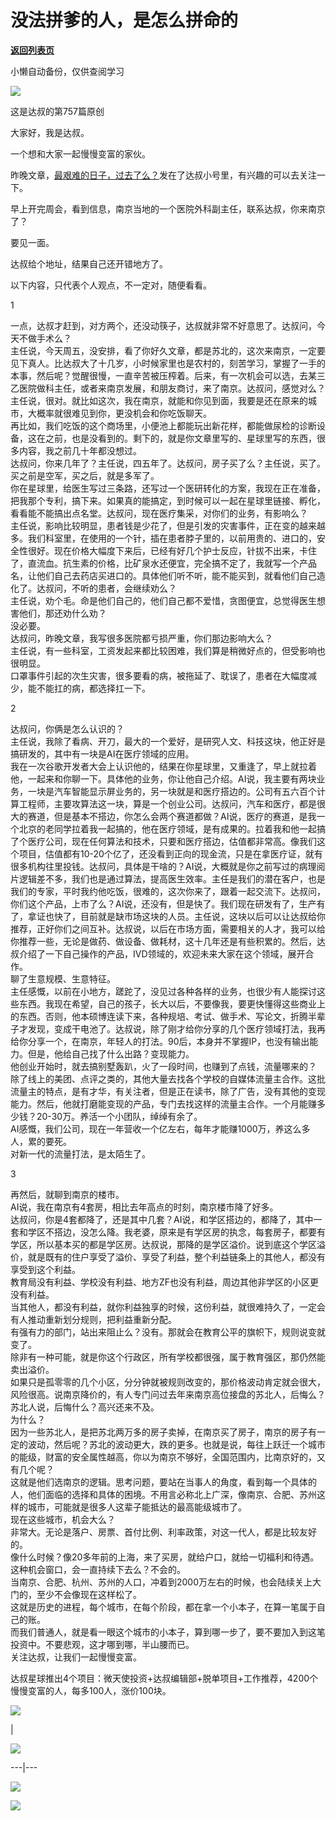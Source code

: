 # 没法拼爹的人，是怎么拼命的

[**返回列表页**](/gzh/达叔天演论)

小懒自动备份，仅供查阅学习

![](https://mmbiz.qpic.cn/mmbiz_png/7jriahnMs10LZ2ogDTFtMQZnTdcuGiaMUMibDBgE2tztbNrFgPOOlcw8OywDMvswLUTPaKwTPUmT4jJUD2UQaXuqw/640?wx_fmt=png)

这是达叔的第757篇原创

大家好，我是达叔。

一个想和大家一起慢慢变富的家伙。

昨晚文章，[最艰难的日子，过去了么？](http://mp.weixin.qq.com/s?__biz=Mzg2NjYxNTY5NA==&mid=2247485258&idx=1&sn=09ba7e2bfa0e83a64d735a08e07fba56&chksm=ce496fabf93ee6bdff3f39782ee464683b6945ff122c043a2443dae23aabe5aedef6a1843716&scene=21#wechat_redirect)发在了达叔小号里，有兴趣的可以去关注一下。

早上开完周会，看到信息，南京当地的一个医院外科副主任，联系达叔，你来南京了？  

要见一面。

达叔给个地址，结果自己还开错地方了。

以下内容，只代表个人观点，不一定对，随便看看。

  

1

  

一点，达叔才赶到，对方两个，还没动筷子，达叔就非常不好意思了。达叔问，今天不做手术么？  
主任说，今天周五，没安排，看了你好久文章，都是苏北的，这次来南京，一定要见下真人。比达叔大了十几岁，小时候家里也是农村的，刻苦学习，掌握了一手的本事，然后呢？觉醒很慢，一直辛苦被压榨着。后来，有一次机会可以选，去某三乙医院做科主任，或者来南京发展，和朋友商讨，来了南京。达叔问，感觉对么？主任说，很对。就比如这次，我在南京，就能和你见到面，我要是还在原来的城市，大概率就很难见到你，更没机会和你吃饭聊天。  
再比如，我们吃饭的这个商场里，小便池上都能玩出新花样，都能做尿检的诊断设备，这在之前，也是没看到的。剩下的，就是你文章里写的、星球里写的东西，很多内容，我之前几十年都没想过。  
达叔问，你来几年了？主任说，四五年了。达叔问，房子买了么？主任说，买了。  
买之前是空军，买之后，就是多军了。  
你在星球里，给医生写过三条路，还写过一个医研转化的方案，我现在正在准备，把我那个专利，搞下来。如果真的能搞定，到时候可以一起在星球里链接、孵化，看看能不能搞出点名堂。达叔问，现在医疗集采，对你们的业务，有影响么？  
主任说，影响比较明显，患者钱是少花了，但是引发的灾害事件，正在变的越来越多。我们科室里，在使用的一个针，插在患者脖子里的，以前用贵的、进口的，安全性很好。现在价格大幅度下来后，已经有好几个护士反应，针拔不出来，卡住了，直流血。抗生素的价格，比矿泉水还便宜，完全搞不定了，我就写一个产品名，让他们自己去药店买进口的。具体他们听不听，能不能买到，就看他们自己造化了。达叔问，不听的患者，会继续劝么？  
主任说，劝个毛。命是他们自己的，他们自己都不爱惜，贪图便宜，总觉得医生想害他们，那还劝什么劝？  
没必要。  
达叔问，昨晚文章，我写很多医院都亏损严重，你们那边影响大么？  
主任说，有一些科室，工资发起来都比较困难，我们算是稍微好点的，但受影响也很明显。  
口罩事件引起的次生灾害，很多要看的病，被拖延了、耽误了，患者在大幅度减少，能不能扛的病，都选择扛一下。  

2

  

达叔问，你俩是怎么认识的？  
主任说，我除了看病、开刀，最大的一个爱好，是研究人文、科技这块，他正好是搞研发的，其中有一块是AI在医疗领域的应用。  
我在一次谷歌开发者大会上认识他的，结果在你星球里，又重逢了，早上就拉着他，一起来和你聊一下。具体他的业务，你让他自己介绍。AI说，我主要有两块业务，一块是汽车智能显示屏业务的，另一块就是和医疗搭边的。公司有五六百个计算工程师，主要攻算法这一块，算是一个创业公司。达叔问，汽车和医疗，都是很大的赛道，但是基本不搭边，你怎么会两个赛道都做？AI说，医疗的赛道，是我一个北京的老同学拉着我一起搞的，他在医疗领域，是有成果的。拉着我和他一起搞了个医疗公司，现在任何算法和技术，只要和医疗搭边，估值都非常高。像我们这个项目，估值都有10-20个亿了，还没看到正向的现金流，只是在拿医疗证，就有很多机构往里投钱。达叔问，具体是干啥的？AI说，大概就是你之前写过的病理阅片逻辑差不多，我们也是通过算法，提高医生效率。主任是我们的潜在客户，也是我们的专家，平时我约他吃饭，很难的，这次你来了，跟着一起交流下。达叔问，你们这个产品，上市了么？AI说，还没有，但是快了。我们现在研发有了，生产有了，拿证也快了，目前就是缺市场这块的人员。主任说，这块以后可以让达叔给你推荐，正好你们之间互补。达叔说，以后在市场方面，需要相关的人才，我可以给你推荐一些，无论是做药、做设备、做耗材，这十几年还是有些积累的。然后，达叔介绍了一下自己操作的产品，IVD领域的，欢迎未来大家在这个领域，展开合作。  
聊了生意规模、生意特征。  
主任感慨，以前在小地方，蹉跎了，没见过各种各样的业务，也很少有人能探讨这些东西。我现在希望，自己的孩子，长大以后，不要像我，要更快懂得这些商业上的东西。否则，他本硕博连读下来，各种规培、考试、做手术、写论文，折腾半辈子才发现，变成干电池了。达叔说，除了刚才给你分享的几个医疗领域打法，我再给你分享一个，在南京，年轻人的打法。90后，本身并不掌握IP，也没有输出能力。但是，他给自己找了什么出路？变现能力。  
他创业开始时，就去搞别墅轰趴，火了一段时间，也赚到了点钱，流量哪来的？  
除了线上的美团、点评之类的，其他大量去找各个学校的自媒体流量主合作。这批流量主的特点，是有才华，有关注者，但是正在读书，除了广告，没有其他的变现能力。然后，他就打磨能变现的产品，专门去找这样的流量主合作。一个月能赚多少钱？20-30万。养活一个小团队，绰绰有余了。  
AI感慨，我们公司，现在一年营收一个亿左右，每年才能赚1000万，养这么多人，累的要死。  
对新一代的流量打法，是太陌生了。  

3

  

再然后，就聊到南京的楼市。  
AI说，我在南京有4套房，相比去年高点的时刻，南京楼市降了好多。  
达叔问，你是4套都降了，还是其中几套？AI说，和学区搭边的，都降了，其中一套和学区不搭边，没怎么降。我老婆，原来是有学区房的执念，每套房子，都要有学区，所以基本买的都是学区房。达叔说，那降的是学区溢价。说到底这个学区溢价，就是既有的住户享受了溢价、享受了利益，整个利益链条上的其他人，都没有享受到这个利益。  
教育局没有利益、学校没有利益、地方ZF也没有利益，周边其他非学区的小区更没有利益。  
当其他人，都没有利益，就你利益独享的时候，这份利益，就很难持久了，一定会有人推动重新划分规则，把利益重新分配。  
有强有力的部门，站出来阻止么？没有。那就会在教育公平的旗帜下，规则说变就变了。  
除非有一种可能，就是你这个行政区，所有学校都很强，属于教育强区，那仍然能卖出溢价。  
如果只是孤零零的几个小区，分分钟就被规则改变的，那价格波动肯定就会很大，风险很高。说南京降价的，有人专门问过去年来南京高位接盘的苏北人，后悔么？苏北人说，后悔什么？高兴还来不及。  
为什么？  
因为一些苏北人，是把苏北两万多的房子卖掉，在南京买了房子，南京的房子有一定的波动，然后呢？苏北的波动更大，跌的更多。也就是说，每往上跃迁一个城市的能级，财富的安全属性越高，你以为南京不够好，全国范围内，比南京好的，又有几个呢？  
这就是他们选南京的逻辑。思考问题，要站在当事人的角度，看到每一个具体的人，他们面临的选择和具体的困境。不用言必称北上广深，像南京、合肥、苏州这样的城市，可能就是很多人这辈子能抵达的最高能级城市了。  
现在这些城市，机会大么？  
非常大。无论是落户、房票、首付比例、利率政策，对这一代人，都是比较友好的。  
像什么时候？像20多年前的上海，来了买房，就给户口，就给一切福利和待遇。  
这种机会窗口，会一直持续下去么？不会的。  
当南京、合肥、杭州、苏州的人口，冲着到2000万左右的时候，也会陆续关上大门的，至少不会像现在这样松了。  
这就是历史的进程，每个城市，在每个阶段，都在拿一个小本子，在算一笔属于自己的账。  
而我们普通人，就是看一眼这个城市的小本子，算到哪一步了，要不要加入到这笔投资中。不要悲观，这才哪到哪，半山腰而已。  
关注达叔，让我们一起慢慢变富。  

达叔星球推出4个项目：微天使投资+达叔编辑部+脱单项目+工作推荐，4200个慢慢变富的人，每多100人，涨价100块。

![](https://mmbiz.qpic.cn/mmbiz_png/7jriahnMs10LD2GPukTxiahFI6oM4lNDvKduqV0kwaJk5SqIuadNl7VvBibLD6mVAGrWR0AeZxxR7AvoQ2UzHXBEg/640?wx_fmt=png)

  

|

![](https://mmbiz.qpic.cn/mmbiz_jpg/7jriahnMs10LD2GPukTxiahFI6oM4lNDvKGKEmMhN7fZtl6NRhbkf2Vn8krZEPbFtbNpwcFRROweibXgaVcKhxazQ/640?wx_fmt=jpeg)  
  
---|---  
  
[![](https://mmbiz.qpic.cn/mmbiz_jpg/7jriahnMs10LcEot1GkBPa7BXh0V8jDZeAVTtIvX8nhP84UCW4F6dTgCXjpwDo4sjSSTUJjL3KAxh0nnfNFH8wA/640?wx_fmt=jpeg)](http://mp.weixin.qq.com/s?__biz=MzA3MDQxNTg1MQ==&mid=2247490853&idx=2&sn=154cb011c0644c5d4c45f0f9c70f55dc&chksm=9f3c79a1a84bf0b761f7812cd8b0b3b525a3441beb1c132305f5f68f058a5efb0005b0a08c27&scene=21#wechat_redirect)

[![](https://mmbiz.qpic.cn/mmbiz_png/MAUQjpXpKc2tPicRS2CbTC4gQN4sZ8Hx0fPtiayC1Qc7ic41icUx0HsUXoo4wZHQhKaMMGPISkI1b1WuQjJpfia2tlA/640?wx_fmt=png)](http://mp.weixin.qq.com/s?__biz=MzA3MDQxNTg1MQ==&mid=2247492240&idx=1&sn=d07c518b3f33c8d48409ce8ac785886e&chksm=9f3f8614a8480f026160b168254339308606074d12eed24a124c8c821e439a9b0eef16d1243c&scene=21#wechat_redirect)

